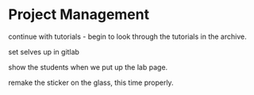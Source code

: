 # Project Management

continue with tutorials - begin to look through the tutorials in the archive.

set selves up in gitlab 

show the students when we put up the lab page.

remake the sticker on the glass, this time properly. 
